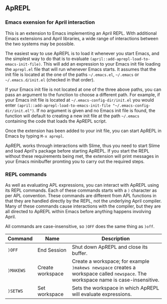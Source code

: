 <!-- TITLE/ -->

## ApREPL

<!-- /TITLE -->

### Emacs exension for April interaction

This is an extension to Emacs implementing an April REPL. With additional Emacs extensions and April libraries, a wide range of interactions between the two systems may be possible.

The easiest way to use ApREPL is to load it whenever you start Emacs, and the simplest way to do that is to evaluate `(april::add-aprepl-load-to-emacs-init-file)`. This will add an expression to your Emacs init file loading the `aprepl.el` file that will run whenever Emacs starts. It assumes that the init file is located at the one of the paths `~/.emacs.el`, `~/.emacs` or `~/.emacs.d/init.el` (checked in that order).

If your Emacs init file is not located at one of the three above paths, you can pass an argument to the function to choose a different path. For example, if your Emacs init file is located at `~/.emacs-config-dir/init.el` you would enter `(april::add-aprepl-load-to-emacs-init-file "~/.emacs-config-dir/init.el")`. If no argument is given and no Emacs init file is found, the function will default to creating a new init file at the path `~/.emacs` containing the code that loads the ApREPL script.

Once the extension has been added to your init file, you can start ApREPL in Emacs by typing `M-x aprepl`.

ApREPL works through interactions with Slime, thus you need to start Slime and load April's package before starting ApREPL. If you start the REPL without these requirements being met, the extension will print messages in your Emacs minibuffer promting you to carry out the required steps.

### REPL commands

As well as evaluating APL expressions, you can interact with ApREPL using its REPL commands. Each of these commands starts with a `)` character as per APL convention. These commands are different from APL functions in that they are handled directly by the REPL, not the underlying April compiler. Many of these commands cause interactions with the compiler, but they are all directed to ApREPL within Emacs before anything happens involving April.

All commands are case-insensitive, so `)OFF` does the same thing as `)off`.

|Command|Name                |Description|
|----------|--------------------|-----------|
|`)OFF`    |End Session         |Shut down ApREPL and close its buffer.|
|`)MAKEWS` |Create workspace    |Create a workspace; for example `)makews newspace` creates a workspace called `newspace`. The workspace name is case-insensitive.|
|`)SETWS`  |Set workspace       |Sets the workspace in which ApREPL will evaluate expressions.|